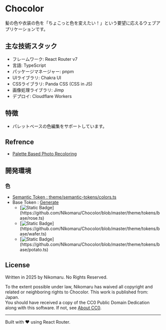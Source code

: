 # Chocolor

髪の色や衣装の色を「ちょこっと色を変えたい！」という要望に応えるウェブアプリケーションです。

## 主な技術スタック
- フレームワーク: React Router v7
- 言語: TypeScript
- パッケージマネージャー: pnpm
- UIライブラリ: Chakra UI
- CSSライブラリ: Panda CSS  (CSS in JS)
- 画像処理ライブラリ: Jimp
- デプロイ: Cloudflare Workers


## 特徴

- パレットベースの色編集をサポートしています。

## Refrence

- [Palette Based Photo Recoloring](https://www.ohadf.com/papers/ChangFriedLiuDiVerdiFinkelstein_SIGGRAPH2015_small.pdf)

## 開発環境

### 色

- [Semantic Token : theme/semantic-tokens/colors.ts](https://github.com/Nlkomaru/Chocolor/blob/master/theme/semantic-tokens/colors.ts)
- Base Token : [Generate](https://color-palette.nikomaru.workers.dev/?data=%5B%7B%22colorValue%22%3A%22rgba%28219%2C+205%2C+202%2C+1%29%22%2C%22colorId%22%3A%22wafer%22%2C%22uniqueId%22%3A3%7D%2C%7B%22colorValue%22%3A%22rgba%28217%2C+154%2C+154%2C+1%29%22%2C%22colorId%22%3A%22rose%22%2C%22uniqueId%22%3A4%7D%2C%7B%22colorValue%22%3A%22rgba%28242%2C+228%2C+187%2C+1%29%22%2C%22colorId%22%3A%22potato%22%2C%22uniqueId%22%3A5%7D%5D)
    - [![Static Badge](https://img.shields.io/badge/Rose-oklch(0.75_0.02_032.01)-D99A9A)](https://github.com/Nlkomaru/Chocolor/blob/master/theme/tokens/base/rose.ts)
    - [![Static Badge](https://img.shields.io/badge/Wafer-oklch(0.75_0.02_032.01)-DBCDCA)](https://github.com/Nlkomaru/Chocolor/blob/master/theme/tokens/base/wafer.ts)
    - [![Static Badge](https://img.shields.io/badge/Potato-oklch(0.88_0.06_091.42)-F2E4BB)](https://github.com/Nlkomaru/Chocolor/blob/master/theme/tokens/base/potato.ts)








## License

Written in 2025 by Nikomaru. No Rights Reserved.

To the extent possible under law, Nikomaru has waived all copyright and related or neighboring rights to Chocolor. This work is published from: Japan.<br />
You should have received a copy of the CC0 Public Domain Dedication along with this software. If not, see [About CC0](http://creativecommons.org/publicdomain/zero/1.0/).

---

Built with ❤️ using React Router.
